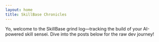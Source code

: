 ```yaml
---
layout: home
title: SkillBase Chronicles
---
```


Yo, welcome to the SkillBase grind log—tracking the build of your AI-powered skill sensei. Dive into the posts below for the raw dev journey!
